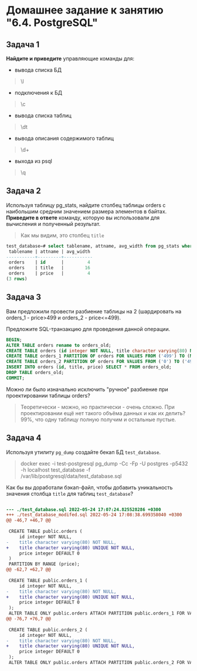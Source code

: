 # Домашнее задание к занятию "6.4. PostgreSQL"

## Задача 1

**Найдите и приведите** управляющие команды для:
- вывода списка БД
>  \l
 
- подключения к БД
> \c
 
- вывода списка таблиц
> \dt
 
- вывода описания содержимого таблиц
> \d+
 
- выхода из psql
> \q

## Задача 2

Используя таблицу pg_stats, найдите столбец таблицы orders с наибольшим средним значением размера элементов в байтах.
**Приведите в ответе** команду, которую вы использовали для вычисления и полученный результат.
> Как мы видим, это столбец `title`
```SQL
test_database=# select tablename, attname, avg_width from pg_stats where tablename='orders';
 tablename | attname | avg_width 
-----------+---------+-----------
 orders    | id      |         4
 orders    | title   |        16
 orders    | price   |         4
(3 rows)
```

## Задача 3

Вам предложили провести разбиение таблицы на 2 (шардировать на orders_1 - price>499 и orders_2 - price<=499).

Предложите SQL-транзакцию для проведения данной операции.

```SQL
BEGIN;
ALTER TABLE orders rename to orders_old;
CREATE TABLE orders (id integer NOT NULL, title character varying(80) NOT NULL, price integer DEFAULT 0) PARTITION BY RANGE (price);
CREATE TABLE orders_1 PARTITION OF orders FOR VALUES FROM ('499') TO (MAXVALUE);
CREATE TABLE orders_2 PARTITION OF orders FOR VALUES FROM ('0') TO ('499');
INSERT INTO orders (id, title, price) SELECT * FROM orders_old;
DROP TABLE orders_old;
COMMIT;
```

Можно ли было изначально исключить "ручное" разбиение при проектировании таблицы orders?
> Теоретически - можно, но практически - очень сложно. При проектировании ещё нет такого объёма данных и как их делить? 99%, что одну таблицу полную получим и остальные пустые.


## Задача 4

Используя утилиту `pg_dump` создайте бекап БД `test_database`.

> docker exec -i test-postgresql pg_dump -Cc  -Fp -U postgres -p5432 -h localhost test_database -f /var/lib/postgresql/data/test_database.sql

Как бы вы доработали бэкап-файл, чтобы добавить уникальность значения столбца `title` для таблиц `test_database`?

```diff

--- ./test_database.sql 2022-05-24 17:07:24.825528286 +0300
+++ ./test_database_modifed.sql 2022-05-24 17:08:38.699358040 +0300
@@ -46,7 +46,7 @@
 
 CREATE TABLE public.orders (
     id integer NOT NULL,
-    title character varying(80) NOT NULL,
+    title character varying(80) UNIQUE NOT NULL,
     price integer DEFAULT 0
 )
 PARTITION BY RANGE (price);
@@ -62,7 +62,7 @@
 
 CREATE TABLE public.orders_1 (
     id integer NOT NULL,
-    title character varying(80) NOT NULL,
+    title character varying(80) UNIQUE NOT NULL,
     price integer DEFAULT 0
 );
 ALTER TABLE ONLY public.orders ATTACH PARTITION public.orders_1 FOR VALUES FROM (499) TO (MAXVALUE);
@@ -76,7 +76,7 @@
 
 CREATE TABLE public.orders_2 (
     id integer NOT NULL,
-    title character varying(80) NOT NULL,
+    title character varying(80) UNIQUE NOT NULL,
     price integer DEFAULT 0
 );
 ALTER TABLE ONLY public.orders ATTACH PARTITION public.orders_2 FOR VALUES FROM (0) TO (499);

```

